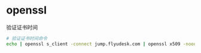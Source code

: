 # openssl

验证证书时间

```sh
# 验证证书时间命令
echo | openssl s_client -connect jump.flyudesk.com | openssl x509 -noout -dates
```
